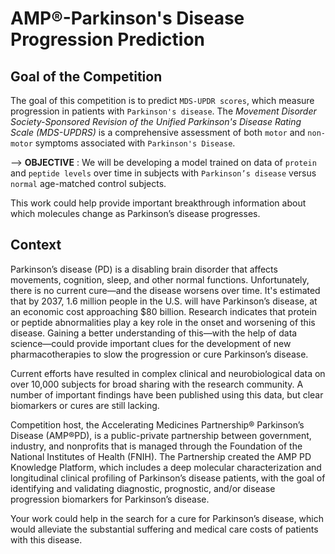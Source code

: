 # AMP®-Parkinson's Disease Progression Prediction

## Goal of the Competition

The goal of this competition is to predict `MDS-UPDR scores`, which measure progression in patients with `Parkinson's disease`. 
The *Movement Disorder Society-Sponsored Revision of the Unified Parkinson's Disease Rating Scale (MDS-UPDRS)* is a comprehensive assessment of both `motor` and `non-motor` symptoms associated with `Parkinson's Disease`. 

--> **OBJECTIVE** : We will be developing a model trained on data of `protein` and `peptide levels` over time in subjects with `Parkinson’s disease` versus `normal` age-matched control subjects.

This work could help provide important breakthrough information about which molecules change as Parkinson’s disease progresses.

## Context

Parkinson’s disease (PD) is a disabling brain disorder that affects movements, cognition, sleep, and other normal functions. Unfortunately, there is no current cure—and the disease worsens over time. It's estimated that by 2037, 1.6 million people in the U.S. will have Parkinson’s disease, at an economic cost approaching $80 billion. Research indicates that protein or peptide abnormalities play a key role in the onset and worsening of this disease. Gaining a better understanding of this—with the help of data science—could provide important clues for the development of new pharmacotherapies to slow the progression or cure Parkinson’s disease.

Current efforts have resulted in complex clinical and neurobiological data on over 10,000 subjects for broad sharing with the research community. A number of important findings have been published using this data, but clear biomarkers or cures are still lacking.

Competition host, the Accelerating Medicines Partnership® Parkinson’s Disease (AMP®PD), is a public-private partnership between government, industry, and nonprofits that is managed through the Foundation of the National Institutes of Health (FNIH). The Partnership created the AMP PD Knowledge Platform, which includes a deep molecular characterization and longitudinal clinical profiling of Parkinson’s disease patients, with the goal of identifying and validating diagnostic, prognostic, and/or disease progression biomarkers for Parkinson’s disease.

Your work could help in the search for a cure for Parkinson’s disease, which would alleviate the substantial suffering and medical care costs of patients with this disease.
